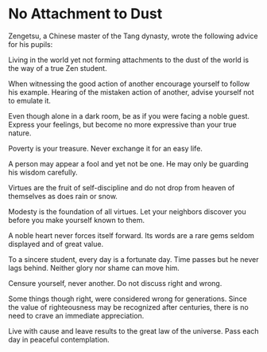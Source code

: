 # No Attachment to Dust

Zengetsu, a Chinese master of the Tang dynasty, wrote the following advice for his pupils:

Living in the world yet not forming attachments to the dust of the world is the way of a true Zen student.

When witnessing the good action of another encourage yourself to follow his example. Hearing of the mistaken action of another, advise yourself not to emulate it.

Even though alone in a dark room, be as if you were facing a noble guest. Express your feelings, but become no more expressive than your true nature.

Poverty is your treasure. Never exchange it for an easy life.

A person may appear a fool and yet not be one. He may only be guarding his wisdom carefully.

Virtues are the fruit of self-discipline and do not drop from heaven of themselves as does rain or snow.

Modesty is the foundation of all virtues. Let your neighbors discover you before you make yourself known to them.

A noble heart never forces itself forward. Its words are a rare gems seldom displayed and of great value.

To a sincere student, every day is a fortunate day. Time passes but he never lags behind. Neither glory nor shame can move him.

Censure yourself, never another. Do not discuss right and wrong.

Some things though right, were considered wrong for generations. Since the value of righteousness may be recognized after centuries, there is no need to crave an immediate appreciation.

Live with cause and leave results to the great law of the universe. Pass each day in peaceful contemplation.
